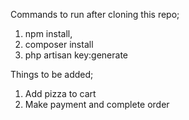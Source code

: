 Commands to run after cloning this repo;

1. npm install,
2. composer install
3. php artisan key:generate

Things to be added;
1. Add pizza to cart
2. Make payment and complete order
